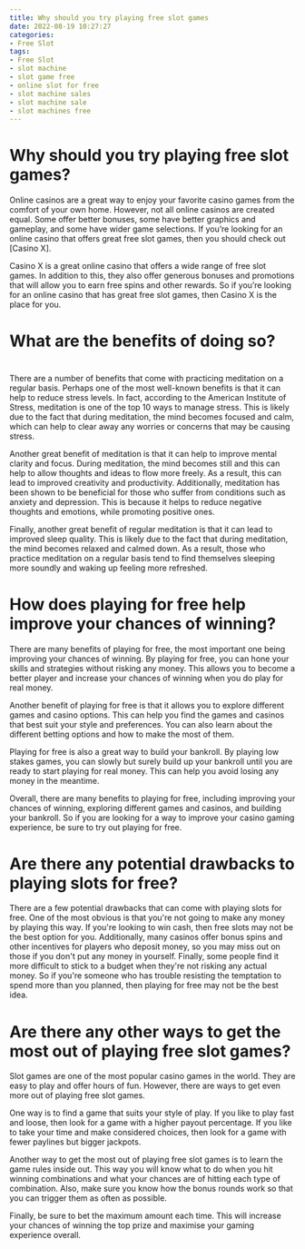 ```yaml
---
title: Why should you try playing free slot games
date: 2022-08-19 10:27:27
categories:
- Free Slot
tags:
- Free Slot
- slot machine
- slot game free
- online slot for free
- slot machine sales
- slot machine sale
- slot machines free
---
```



#  Why should you try playing free slot games?

Online casinos are a great way to enjoy your favorite casino games from the comfort of your own home. However, not all online casinos are created equal. Some offer better bonuses, some have better graphics and gameplay, and some have wider game selections. If you’re looking for an online casino that offers great free slot games, then you should check out [Casino X].

Casino X is a great online casino that offers a wide range of free slot games. In addition to this, they also offer generous bonuses and promotions that will allow you to earn free spins and other rewards. So if you’re looking for an online casino that has great free slot games, then Casino X is the place for you.

#  What are the benefits of doing so?

#

There are a number of benefits that come with practicing meditation on a regular basis. Perhaps one of the most well-known benefits is that it can help to reduce stress levels. In fact, according to the American Institute of Stress, meditation is one of the top 10 ways to manage stress. This is likely due to the fact that during meditation, the mind becomes focused and calm, which can help to clear away any worries or concerns that may be causing stress.

Another great benefit of meditation is that it can help to improve mental clarity and focus. During meditation, the mind becomes still and this can help to allow thoughts and ideas to flow more freely. As a result, this can lead to improved creativity and productivity. Additionally, meditation has been shown to be beneficial for those who suffer from conditions such as anxiety and depression. This is because it helps to reduce negative thoughts and emotions, while promoting positive ones.

Finally, another great benefit of regular meditation is that it can lead to improved sleep quality. This is likely due to the fact that during meditation, the mind becomes relaxed and calmed down. As a result, those who practice meditation on a regular basis tend to find themselves sleeping more soundly and waking up feeling more refreshed.

#  How does playing for free help improve your chances of winning?

There are many benefits of playing for free, the most important one being improving your chances of winning. By playing for free, you can hone your skills and strategies without risking any money. This allows you to become a better player and increase your chances of winning when you do play for real money.

Another benefit of playing for free is that it allows you to explore different games and casino options. This can help you find the games and casinos that best suit your style and preferences. You can also learn about the different betting options and how to make the most of them.

Playing for free is also a great way to build your bankroll. By playing low stakes games, you can slowly but surely build up your bankroll until you are ready to start playing for real money. This can help you avoid losing any money in the meantime.

Overall, there are many benefits to playing for free, including improving your chances of winning, exploring different games and casinos, and building your bankroll. So if you are looking for a way to improve your casino gaming experience, be sure to try out playing for free.

#  Are there any potential drawbacks to playing slots for free?

There are a few potential drawbacks that can come with playing slots for free. One of the most obvious is that you're not going to make any money by playing this way. If you're looking to win cash, then free slots may not be the best option for you. Additionally, many casinos offer bonus spins and other incentives for players who deposit money, so you may miss out on those if you don't put any money in yourself. Finally, some people find it more difficult to stick to a budget when they're not risking any actual money. So if you're someone who has trouble resisting the temptation to spend more than you planned, then playing for free may not be the best idea.

#  Are there any other ways to get the most out of playing free slot games?

Slot games are one of the most popular casino games in the world. They are easy to play and offer hours of fun. However, there are ways to get even more out of playing free slot games.

One way is to find a game that suits your style of play. If you like to play fast and loose, then look for a game with a higher payout percentage. If you like to take your time and make considered choices, then look for a game with fewer paylines but bigger jackpots.

Another way to get the most out of playing free slot games is to learn the game rules inside out. This way you will know what to do when you hit winning combinations and what your chances are of hitting each type of combination. Also, make sure you know how the bonus rounds work so that you can trigger them as often as possible.

Finally, be sure to bet the maximum amount each time. This will increase your chances of winning the top prize and maximise your gaming experience overall.